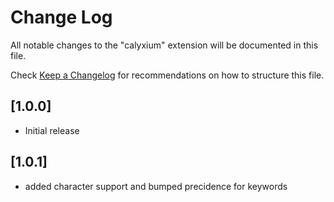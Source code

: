 # Change Log

All notable changes to the "calyxium" extension will be documented in this file.

Check [Keep a Changelog](http://keepachangelog.com/) for recommendations on how to structure this file.

## [1.0.0]
- Initial release

## [1.0.1]
- added character support and bumped precidence for keywords